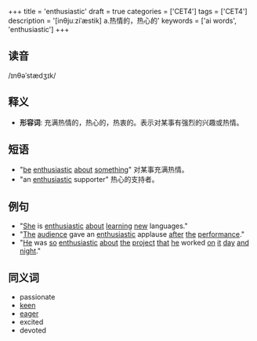 +++
title = 'enthusiastic'
draft = true
categories = ['CET4']
tags = ['CET4']
description = '[inθjuːziˈæstik] a.热情的，热心的'
keywords = ['ai words', 'enthusiastic']
+++

## 读音
/ɪnθəˈstædʒɪk/

## 释义
- **形容词**: 充满热情的，热心的，热衷的。表示对某事有强烈的兴趣或热情。

## 短语
- "[be](/zh/post/be/) [enthusiastic](/zh/post/enthusiastic/) [about](/zh/post/about/) [something](/zh/post/something/)" 对某事充满热情。
- "an [enthusiastic](/zh/post/enthusiastic/) supporter" 热心的支持者。

## 例句
- "[She](/zh/post/she/) is [enthusiastic](/zh/post/enthusiastic/) [about](/zh/post/about/) [learning](/zh/post/learning/) [new](/zh/post/new/) languages."
- "[The](/zh/post/the/) [audience](/zh/post/audience/) gave an [enthusiastic](/zh/post/enthusiastic/) applause [after](/zh/post/after/) [the](/zh/post/the/) [performance](/zh/post/performance/)."
- "[He](/zh/post/he/) was [so](/zh/post/so/) [enthusiastic](/zh/post/enthusiastic/) [about](/zh/post/about/) [the](/zh/post/the/) [project](/zh/post/project/) [that](/zh/post/that/) [he](/zh/post/he/) worked [on](/zh/post/on/) [it](/zh/post/it/) [day](/zh/post/day/) [and](/zh/post/and/) [night](/zh/post/night/)."

## 同义词
- passionate
- [keen](/zh/post/keen/)
- [eager](/zh/post/eager/)
- excited
- devoted
